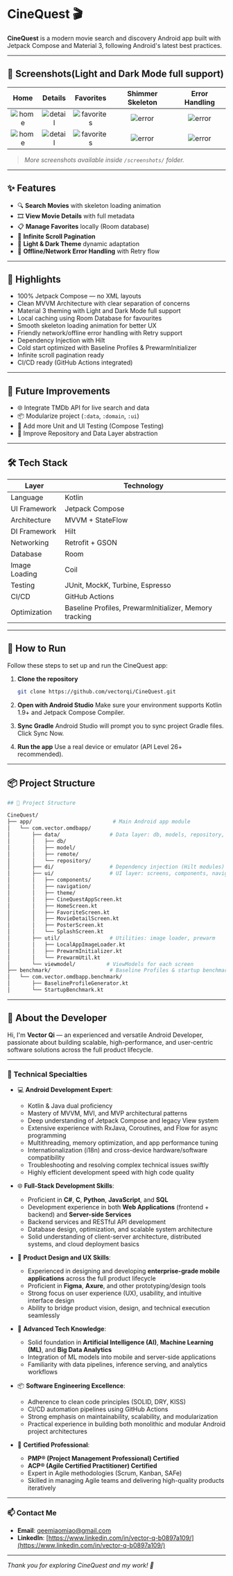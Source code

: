 # CineQuest 🎬

**CineQuest** is a modern movie search and discovery Android app built with Jetpack Compose and Material 3, following Android's latest best practices.

---

## 📱 Screenshots(Light and Dark Mode full support)
| Home | Details | Favorites | Shimmer Skeleton | Error Handling |
|:----:|:-------:|:---------:|:--------------:|:--------------:|
| ![home](screenshots/home_light.png) | ![detail](screenshots/detail_light.png) | ![favorites](screenshots/favourite_light.png) | ![error](screenshots/home_skeleton_light.png) |![error](screenshots/error_light.png) |
| ![home](screenshots/home_dark.png) | ![detail](screenshots/detail_dark.png) | ![favorites](screenshots/favourite_dark.png) | ![error](screenshots/home_skeleton_dark.png) | ![error](screenshots/error_dark.png) |
> _More screenshots available inside `/screenshots/` folder._

---

## ✨ Features

- 🔍 **Search Movies** with skeleton loading animation
- 🎞️ **View Movie Details** with full metadata
- 📋 **Manage Favorites** locally (Room database)
- 🔄 **Infinite Scroll Pagination**
- 🌙 **Light & Dark Theme** dynamic adaptation
- 🚫 **Offline/Network Error Handling** with Retry flow

---

## 🎨 Highlights

- 100% Jetpack Compose — no XML layouts
- Clean MVVM Architecture with clear separation of concerns
- Material 3 theming with Light and Dark Mode full support
- Local caching using Room Database for favourites
- Smooth skeleton loading animation for better UX
- Friendly network/offline error handling with Retry support
- Dependency Injection with Hilt
- Cold start optimized with Baseline Profiles & PrewarmInitializer
- Infinite scroll pagination ready
- CI/CD ready (GitHub Actions integrated)

---

## 🎯 Future Improvements

- 🌐 Integrate TMDb API for live search and data
- 📦 Modularize project (`:data`, `:domain`, `:ui`)
- 🧪 Add more Unit and UI Testing (Compose Testing)
- 🧹 Improve Repository and Data Layer abstraction

---

## 🛠️ Tech Stack

| Layer             | Technology                          |
|------------------|--------------------------------------|
| Language         | Kotlin                               |
| UI Framework     | Jetpack Compose                      |
| Architecture     | MVVM + StateFlow                     |
| DI Framework     | Hilt                                 |
| Networking       | Retrofit + GSON                      |
| Database         | Room                                 |
| Image Loading    | Coil                                 |
| Testing          | JUnit, MockK, Turbine, Espresso      |
| CI/CD            | GitHub Actions                       |
| Optimization     | Baseline Profiles, PrewarmInitializer, Memory tracking |


---

## 🚀 How to Run

Follow these steps to set up and run the CineQuest app:

1. **Clone the repository**
   ```bash
   git clone https://github.com/vectorqi/CineQuest.git

2. **Open with Android Studio**
   Make sure your environment supports Kotlin 1.9+ and Jetpack Compose Compiler.

3. **Sync Gradle**
   Android Studio will prompt you to sync project Gradle files. Click Sync Now.

4. **Run the app**
   Use a real device or emulator (API Level 26+ recommended).
   
---

## 📦 Project Structure

```bash
## 🧱 Project Structure

CineQuest/
├── app/                          # Main Android app module
│   └── com.vector.omdbapp/
│       ├── data/                # Data layer: db, models, repository, remote API
│       │   ├── db/
│       │   ├── model/
│       │   ├── remote/
│       │   └── repository/
│       ├── di/                  # Dependency injection (Hilt modules)
│       ├── ui/                  # UI layer: screens, components, navigation
│       │   ├── components/
│       │   ├── navigation/
│       │   ├── theme/
│       │   ├── CineQuestAppScreen.kt
│       │   ├── HomeScreen.kt
│       │   ├── FavoriteScreen.kt
│       │   ├── MovieDetailScreen.kt
│       │   ├── PosterScreen.kt
│       │   └── SplashScreen.kt
│       ├── util/                # Utilities: image loader, prewarm
│       │   ├── LocalAppImageLoader.kt
│       │   ├── PrewarmInitializer.kt
│       │   └── PrewarmUtil.kt
│       └── viewmodel/          # ViewModels for each screen
├── benchmark/                   # Baseline Profiles & startup benchmarking
│   └── com.vector.omdbapp.benchmark/
│       ├── BaselineProfileGenerator.kt
│       └── StartupBenchmark.kt
```

---

## 💬 About the Developer

Hi, I'm **Vector Qi** — an experienced and versatile Android Developer, passionate about building scalable, high-performance, and user-centric software solutions across the full product lifecycle.

---

### 🚀 Technical Specialties

- 💻 **Android Development Expert**:
  - Kotlin & Java dual proficiency
  - Mastery of MVVM, MVI, and MVP architectural patterns
  - Deep understanding of Jetpack Compose and legacy View system
  - Extensive experience with RxJava, Coroutines, and Flow for async programming
  - Multithreading, memory optimization, and app performance tuning
  - Internationalization (i18n) and cross-device hardware/software compatibility
  - Troubleshooting and resolving complex technical issues swiftly
  - Highly efficient development speed with high code quality

- 🌐 **Full-Stack Development Skills**:
  - Proficient in **C#**, **C**, **Python**, **JavaScript**, and **SQL**
  - Development experience in both **Web Applications** (frontend + backend) and **Server-side Services**
  - Backend services and RESTful API development
  - Database design, optimization, and scalable system architecture
  - Solid understanding of client-server architecture, distributed systems, and cloud deployment basics

- 🎨 **Product Design and UX Skills**:
  - Experienced in designing and developing **enterprise-grade mobile applications** across the full product lifecycle
  - Proficient in **Figma**, **Axure**, and other prototyping/design tools
  - Strong focus on user experience (UX), usability, and intuitive interface design
  - Ability to bridge product vision, design, and technical execution seamlessly

- 🧠 **Advanced Tech Knowledge**:
  - Solid foundation in **Artificial Intelligence (AI)**, **Machine Learning (ML)**, and **Big Data Analytics**
  - Integration of ML models into mobile and server-side applications
  - Familiarity with data pipelines, inference serving, and analytics workflows

- 📦 **Software Engineering Excellence**:
  - Adherence to clean code principles (SOLID, DRY, KISS)
  - CI/CD automation pipelines using GitHub Actions
  - Strong emphasis on maintainability, scalability, and modularization
  - Practical experience in building both monolithic and modular Android project architectures

- 📜 **Certified Professional**:
  - **PMP® (Project Management Professional) Certified**
  - **ACP® (Agile Certified Practitioner) Certified**
  - Expert in Agile methodologies (Scrum, Kanban, SAFe)
  - Skilled in managing Agile teams and delivering high-quality products iteratively

---

### 📫 Contact Me

- **Email**: [qeemiaomiao@gmail.com](mailto:qeemiaomiao@gmail.com)
- **LinkedIn**: [https://www.linkedin.com/in/vector-q-b0897a109/](https://www.linkedin.com/in/vector-q-b0897a109/)

---

_Thank you for exploring CineQuest and my work! 🚀_


